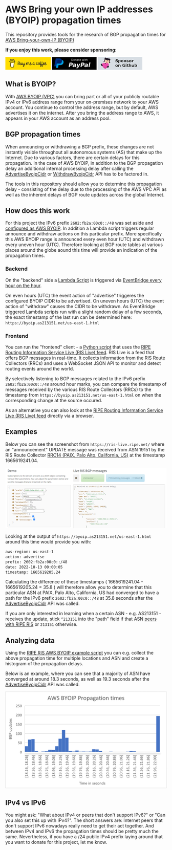 # AWS Bring your own IP addresses (BYOIP) propagation times 
This repository provides tools for the research of BGP propagation times for [AWS Bring-your-own-IP (BYOIP)](https://docs.aws.amazon.com/AWSEC2/latest/UserGuide/ec2-byoip.html)

**If you enjoy this work, please consider sponsoring:**

[![Buy Me A Coffee](https://raw.githubusercontent.com/chriselsen/chriselsen/main/buymeacoffee.png)](https://www.buymeacoffee.com/chriselsen)
[![Support via PayPal](https://raw.githubusercontent.com/chriselsen/chriselsen/main/paypal-donate.png)](https://www.paypal.me/christianelsen)
[![Sponsor on Github](https://raw.githubusercontent.com/chriselsen/chriselsen/main/github-sponsor.png)](https://github.com/sponsors/chriselsen)

## What is BYOIP?
With [AWS BYOIP (VPC)](https://docs.aws.amazon.com/AWSEC2/latest/UserGuide/ec2-byoip.html) you can bring part or all of your publicly routable IPv4 or IPv6 address range from your on-premises network to your AWS account. You continue to control the address range, but by default, AWS advertises it on the internet. After you bring the address range to AWS, it appears in your AWS account as an address pool.

## BGP propagation times
When announcing or withdrawing a BGP prefix, these changes are not instantly visible throughout all autonomous systems (AS) that make up the Internet. Due to various factors, there are certain delays for this propagation. In the case of AWS BYOIP, in addition to the BGP propagation delay an additional internal processing delay after calling the [AdvertiseByoipCidr](https://docs.aws.amazon.com/AWSEC2/latest/APIReference/API_AdvertiseByoipCidr.html) or [WithdrawByoipCidr](https://docs.aws.amazon.com/AWSEC2/latest/APIReference/API_WithdrawByoipCidr.html) API has to be factored in. 

The tools in this repository should allow you to determine this propagation delay - consisting of the delay due to the processing of the AWS VPC API as well as the inherent delays of BGP route updates across the global Internet. 

## How does this work
For this project the IPv6 prefix ```2602:fb2a:00c0::/48``` was set aside and [configured as AWS BYOIP](https://www.edge-cloud.net/2022/07/19/hands-on-with-aws-byoip/). In addition a Lambda script triggers regular announce and withdraw actions on this particular prefix. 
More specifically this AWS BYOIP range is announced every even hour (UTC) and withdrawn every uneven hour (UTC). Therefore looking at BGP route tables at various places around the globe aound this time will provide an indication of the propagation times. 

### Backend
On the "backend" side a [Lambda Script](https://github.com/chriselsen/AWS-BYOIP-Propagation/blob/main/backend/LambdaAnnounceWithdrawBYOIP.py) is triggered via [EventBridge every hour on the hour](https://docs.aws.amazon.com/lambda/latest/dg/services-cloudwatchevents-expressions.html). 

On even hours (UTC) the event action of "advertise" triggeres the configured BYOIP CIDR to be advertised. 
On uneven hours (UTC) the event action of "withdraw" causes the CIDR to be withdrawn.
As EventBridge triggered Lambda scripts run with a slight random delay of a few seconds, the exact timestamp of the last run
can be determined here: ```https://byoip.as213151.net/us-east-1.html```

### Frontend
You can run the "frontend" client - a [Python script](https://github.com/chriselsen/AWS-BYOIP-Propagation/blob/main/scripts/ripe-ris-byoip-client.py) that uses the [RIPE Routing Information Service Live (RIS Live) feed](https://ris-live.ripe.net/). RIS Live is a feed that offers BGP messages in real-time. It collects information from the RIS Route Collectors (RRCs) and uses a WebSocket JSON API to monitor and detect routing events around the world.

By selectively listening to BGP messages related to the IPv6 prefix ```2602:fb2a:00c0::/48``` around hour marks, you can compare the timestamp of messages received by the various RIS Route Collectors (RRCs) to the timestamp from ```https://byoip.as213151.net/us-east-1.html``` on when the corresponding change at the source occured. 

As an alternative you can also look at the [RIPE Routing Information Service Live (RIS Live) feed](https://ris-live.ripe.net/) directly via a browser. 

## Examples

Below you can see the screenshot from ```https://ris-live.ripe.net/``` where an "announcement" UPDATE message was received from ASN 19151 by the RIS Route Collector [RRC14 (PAIX, Palo Alto, California, US)](https://www.ris.ripe.net/peerlist/rrc14.shtml) at the timestamp 1665619241.04. 

![](https://raw.githubusercontent.com/chriselsen/AWS-BYOIP-Propagation/main/examples/BYOIP-RIPE-RIS-Output.png)

Looking at the output of ```https://byoip.as213151.net/us-east-1.html``` around this time would provide you with:
```
aws-region: us-east-1
action: advertise
prefix: 2602:fb2a:00c0::/48
date: 2022-10-13 00:00:05
timestamp: 1665619205.24
```

Calculating the difference of these timestamps ( 1665619241.04 - 1665619205.24 = 35.8 ) will therefore allow you to determine that this particular ASN at PAIX, Palo Alto, California, US had converged to have a path for the IPv6 prefix ```2602:fb2a:00c0::/48``` at 35.8 seconds after the [AdvertiseByoipCidr](https://docs.aws.amazon.com/AWSEC2/latest/APIReference/API_AdvertiseByoipCidr.html) API was called.

If you are only interested in learning when a certain ASN - e.g. AS213151 - receives the update, stick ```^213151``` into the "path" field if that ASN [peers with RIPE RIS](https://www.ris.ripe.net/peerlist/all.shtml) or ```213151``` otherwise. 

## Analyzing data

Using the [RIPE RIS AWS BYOIP example script](https://github.com/chriselsen/AWS-BYOIP-Propagation/blob/main/scripts/ripe-ris-byoip-client.py) you can e.g. collect the above propagation time for multiple locations and ASN and create a histogram of the propagation delays. 

Below is an example, where you can see that a majority of ASN have converged at around 18.3 seconds, as well as 19.3 seconds after the [AdvertiseByoipCidr](https://docs.aws.amazon.com/AWSEC2/latest/APIReference/API_AdvertiseByoipCidr.html) API was called.

![](https://raw.githubusercontent.com/chriselsen/AWS-BYOIP-Propagation/main/examples/BYOIP-Propagation-Times.png)

## IPv4 vs IPv6
You might ask: "What about IPv4 or peers that don't support IPv6?" or "Can you also set this up with IPv4?". The short answers are: Internet peers that don't support IPv6 nowadays really need to get their act together. And between IPv4 and IPv6 the propagation times should be pretty much the same. Nevertheless, if you have a /24 public IPv4 prefix laying around that you want to donate for this project, let me know. 
